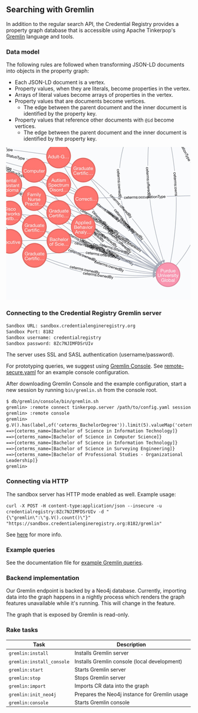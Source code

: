 ## Searching with Gremlin

In addition to the regular search API, the Credential Registry provides a
property graph database that is accessible using Apache Tinkerpop's
[Gremlin](http://tinkerpop.apache.org/) language and tools.

### Data model

The following rules are followed when transforming JSON-LD documents into
objects in the property graph:

- Each JSON-LD document is a vertex.
- Property values, when they are literals, become properties in the vertex.
- Arrays of literal values become arrays of properties in the vertex.
- Property values that are documents become vertices.
  - The edge between the parent document and the inner document is identified
    by the property key.
- Property values that reference other documents with `@id`  become vertices.
  - The edge between the parent document and the inner document is identified
    by the property key.

![CE graph data model](images/property_graph.jpg "CE graph data model")

### Connecting to the Credential Registry Gremlin server

```
Sandbox URL: sandbox.credentialengineregistry.org
Sandbox Port: 8182
Sandbox username: credentialregistry
Sandbox password: 8Zc7NJIMFDSrUIv
```

The server uses SSL and SASL authentication (username/password).

For prototyping queries, we suggest using
[Gremlin Console](https://tinkerpop.apache.org/docs/current/tutorials/the-gremlin-console/).
See [remote-secure.yaml](../db/gremlin-config/console/remote-secure.yaml) for an example console configuration.

After downloading Gremlin Console and the example configuration, start a new
session by running `bin/gremlin.sh` from the console root.

```
$ db/gremlin/console/bin/gremlin.sh
gremlin> :remote connect tinkerpop.server /path/to/config.yaml session
gremlin> :remote console
gremlin> g.V().has(label,of('ceterms_BachelorDegree')).limit(5).valueMap('ceterms_name')
==>{ceterms_name=[Bachelor of Science in Information Technology]}
==>{ceterms_name=[Bachelor of Science in Computer Science]}
==>{ceterms_name=[Bachelor of Science in Information Technology]}
==>{ceterms_name=[Bachelor of Science in Surveying Engineering]}
==>{ceterms_name=[Bachelor of Professional Studies - Organizational Leadership]}
gremlin>
```

### Connecting via HTTP

The sandbox server has HTTP mode enabled as well. Example usage:

```
curl -X POST -H content-type:application/json --insecure -u credentialregistry:8Zc7NJIMFDSrUIv -d "{\"gremlin\":\"g.V().count()\"}" "https://sandbox.credentialengineregistry.org:8182/gremlin"
```

See [here](http://tinkerpop.apache.org/docs/current/reference/#_connecting_via_http) for more info.

### Example queries

See the documentation file for [example Gremlin queries](07_search_03_gremlin_queries.md).

### Backend implementation

Our Gremlin endpoint is backed by a Neo4j database. Currently, importing data
into the graph happens in a nightly process which renders the graph features
unavailable while it's running. This will change in the feature.

The graph that is exposed by Gremlin is read-only.

### Rake tasks

| Task | Description |
| --- | --- |
| `gremlin:install` | Installs Gremlin server |
| `gremlin:install_console` | Installs Gremlin console (local development) |
| `gremlin:start` | Starts Gremlin server |
| `gremlin:stop` | Stops Gremlin server |
| `gremlin:import` | Imports CR data into the graph |
| `gremlin:init_neo4j` | Prepares the Neo4j instance for Gremlin usage |
| `gremlin:console` | Starts Gremlin console |

